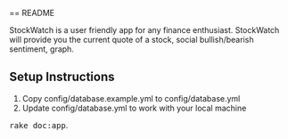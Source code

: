 == README

StockWatch is a user friendly app for any finance enthusiast. StockWatch will provide you the current quote of a stock, social bullish/bearish sentiment, graph.

## Setup Instructions

  1. Copy config/database.example.yml to config/database.yml
  2. Update config/database.yml to work with your local machine

<tt>rake doc:app</tt>.
